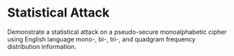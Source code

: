 # Statistical Attack
Demonstrate a statistical attack on a pseudo-secure monoalphabetic cipher using English language mono-, bi-, tri-, and quadgram frequency distribution information.
